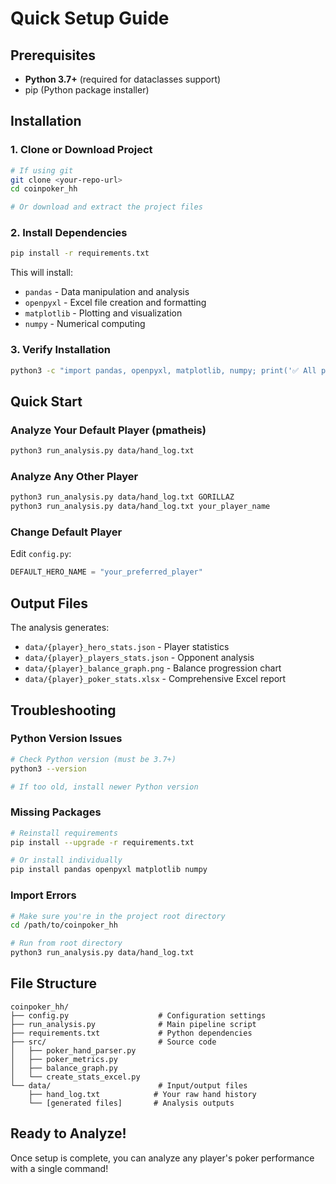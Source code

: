 # Quick Setup Guide

## Prerequisites
- **Python 3.7+** (required for dataclasses support)
- pip (Python package installer)

## Installation

### 1. Clone or Download Project
```bash
# If using git
git clone <your-repo-url>
cd coinpoker_hh

# Or download and extract the project files
```

### 2. Install Dependencies
```bash
pip install -r requirements.txt
```

This will install:
- `pandas` - Data manipulation and analysis
- `openpyxl` - Excel file creation and formatting
- `matplotlib` - Plotting and visualization
- `numpy` - Numerical computing

### 3. Verify Installation
```bash
python3 -c "import pandas, openpyxl, matplotlib, numpy; print('✅ All packages installed successfully!')"
```

## Quick Start

### Analyze Your Default Player (pmatheis)
```bash
python3 run_analysis.py data/hand_log.txt
```

### Analyze Any Other Player
```bash
python3 run_analysis.py data/hand_log.txt GORILLAZ
python3 run_analysis.py data/hand_log.txt your_player_name
```

### Change Default Player
Edit `config.py`:
```python
DEFAULT_HERO_NAME = "your_preferred_player"
```

## Output Files
The analysis generates:
- `data/{player}_hero_stats.json` - Player statistics
- `data/{player}_players_stats.json` - Opponent analysis
- `data/{player}_balance_graph.png` - Balance progression chart
- `data/{player}_poker_stats.xlsx` - Comprehensive Excel report

## Troubleshooting

### Python Version Issues
```bash
# Check Python version (must be 3.7+)
python3 --version

# If too old, install newer Python version
```

### Missing Packages
```bash
# Reinstall requirements
pip install --upgrade -r requirements.txt

# Or install individually
pip install pandas openpyxl matplotlib numpy
```

### Import Errors
```bash
# Make sure you're in the project root directory
cd /path/to/coinpoker_hh

# Run from root directory
python3 run_analysis.py data/hand_log.txt
```

## File Structure
```
coinpoker_hh/
├── config.py                    # Configuration settings
├── run_analysis.py              # Main pipeline script  
├── requirements.txt             # Python dependencies
├── src/                         # Source code
│   ├── poker_hand_parser.py
│   ├── poker_metrics.py
│   ├── balance_graph.py
│   └── create_stats_excel.py
└── data/                        # Input/output files
    ├── hand_log.txt            # Your raw hand history
    └── [generated files]       # Analysis outputs
```

## Ready to Analyze!
Once setup is complete, you can analyze any player's poker performance with a single command! 